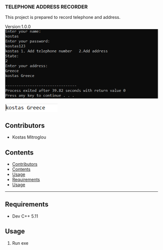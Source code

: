 ### TELEPHONE ADDRESS RECORDER
This project is prepared to record telephone and address.

Version:1.0.0
<img src="https://github.com/kostasmitroglou/telephone_address_recorder/blob/master/telephone_address_1.PNG">

<img src="https://github.com/kostasmitroglou/telephone_address_recorder/blob/master/telephone_address_2.PNG">

## Contributors
- Kostas Mitroglou

## Contents
- [Contributors](#contributors)
- [Contents](#contents)
- [Usage](#usage)
- [Requirements](#requirements)
- [Usage](#usage)
---

## Requirements
- Dev C++ 5.11


## Usage
1. Run exe
